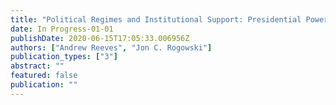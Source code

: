 ```yaml
---
title: "Political Regimes and Institutional Support: Presidential Power, Partisanship, and Democratic Values in Times of Transition"
date: In Progress-01-01
publishDate: 2020-06-15T17:05:33.006956Z
authors: ["Andrew Reeves", "Jon C. Rogowski"]
publication_types: ["3"]
abstract: ""
featured: false
publication: ""
---
```


